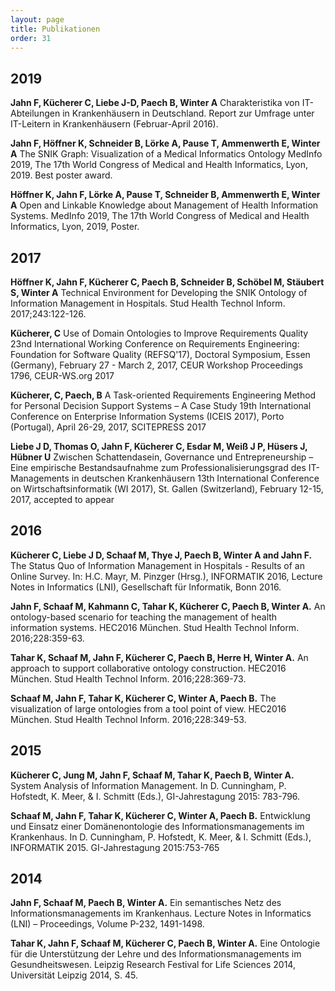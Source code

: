 ```yaml
---
layout: page
title: Publikationen
order: 31
---
```


## 2019

**Jahn F, Kücherer C, Liebe J-D, Paech B, Winter A**
Charakteristika von IT-Abteilungen in Krankenhäusern in Deutschland. Report zur Umfrage unter IT-Leitern in Krankenhäusern (Februar-April 2016).

**Jahn F, Höffner K, Schneider B, Lörke A, Pause T, Ammenwerth E, Winter A**
The SNIK Graph: Visualization of a Medical Informatics Ontology MedInfo 2019, The 17th World Congress of Medical and Health Informatics, Lyon, 2019.
Best poster award.

**Höffner K, Jahn F, Lörke A, Pause T, Schneider B, Ammenwerth E, Winter A**
Open and Linkable Knowledge about Management of Health Information Systems.
MedInfo 2019, The 17th World Congress of Medical and Health Informatics, Lyon, 2019, Poster.

## 2017
**Höffner K, Jahn F, Kücherer C, Paech B, Schneider B, Schöbel M, Stäubert S, Winter A**
Technical Environment for Developing the SNIK Ontology of Information Management in Hospitals.
Stud Health Technol Inform. 2017;243:122-126.

**Kücherer, C**
Use of Domain Ontologies to Improve Requirements Quality
23nd International Working Conference on Requirements Engineering: Foundation for Software Quality (REFSQ'17), Doctoral Symposium, Essen (Germany), February 27 - March 2, 2017, CEUR Workshop Proceedings 1796, CEUR-WS.org 2017

**Kücherer, C, Paech, B**
A Task-oriented Requirements Engineering Method for Personal Decision Support Systems – A Case Study
19th International Conference on Enterprise Information Systems (ICEIS 2017), Porto (Portugal), April 26-29, 2017, SCITEPRESS 2017

**Liebe J D, Thomas O, Jahn F, Kücherer C, Esdar M, Weiß J P, Hüsers J, Hübner U**
Zwischen Schattendasein, Governance und Entrepreneurship – Eine empirische Bestandsaufnahme zum Professionalisierungsgrad des IT-Managements in deutschen Krankenhäusern
13th International Conference on Wirtschaftsinformatik (WI 2017), St. Gallen (Switzerland), February 12-15, 2017, accepted to appear

## 2016
**Kücherer C, Liebe J D, Schaaf M, Thye J, Paech B, Winter A and Jahn F.**
The Status Quo of Information Management in Hospitals - Results of an Online Survey. In: H.C. Mayr, M. Pinzger (Hrsg.), INFORMATIK 2016, Lecture Notes in Informatics (LNI), Gesellschaft für Informatik, Bonn 2016.

**Jahn F, Schaaf M, Kahmann C, Tahar K, Kücherer C, Paech B, Winter A.**
An ontology-based scenario for teaching the management of health information systems. HEC2016 München. Stud Health Technol Inform. 2016;228:359-63.

**Tahar K, Schaaf M, Jahn F, Kücherer C, Paech B, Herre H, Winter A.**
An approach to support collaborative ontology construction. HEC2016 München. Stud Health Technol Inform. 2016;228:369-73.

**Schaaf M, Jahn F, Tahar K, Kücherer C, Winter A, Paech B.**
The visualization of large ontologies from a tool point of view. HEC2016 München. Stud Health Technol Inform. 2016;228:349-53.

## 2015
**Kücherer C, Jung M, Jahn F, Schaaf M, Tahar K, Paech B, Winter A.**
System Analysis of Information Management. In D. Cunningham, P. Hofstedt, K. Meer, & I. Schmitt (Eds.), GI-Jahrestagung 2015: 783-796.

**Schaaf M, Jahn F, Tahar K, Kücherer C, Winter A, Paech B.**
Entwicklung und Einsatz einer Domänenontologie des Informationsmanagements im Krankenhaus. In D. Cunningham, P. Hofstedt, K. Meer, & I. Schmitt (Eds.), INFORMATIK 2015. GI-Jahrestagung 2015:753-765

## 2014
**Jahn F, Schaaf M, Paech B, Winter A.**
Ein semantisches Netz des Informationsmanagements im Krankenhaus. Lecture Notes in Informatics (LNI) – Proceedings, Volume P-232, 1491-1498.

**Tahar K, Jahn F, Schaaf M, Kücherer C, Paech B, Winter A.**
Eine Ontologie für die Unterstützung der Lehre und des Informationsmanagements im Gesundheitswesen. Leipzig Research Festival for Life Sciences 2014, Universität Leipzig 2014, S. 45.

<!-- use css for superduper collapsibles -->
<!--
<link rel="stylesheet" href="public/css/collapse.css">
## Papers

<p align="center"><iframe width="560" height="630" src="public/paper_vdornauer.pdf" frameborder="0" allowfullscreen></iframe></p>

* Dornauer V, Jahn F, Hoeffner K, Winter A, Ammenwerth E. <br>**Use of Natural Language Processing for Precise Retrieval of Key Elements of Health IT Evaluation Studies.**
<p align="center"><a href="http://ebooks.iospress.nl/publication/54602">Link</a></p>

<div class="wrap-collabsible">
  <input id="collapsible0" class="toggle" type="checkbox">
  <label for="collapsible0" class="lbl-toggle">Open BibTeX</label>
  <div class="collapsible-content">
    <div class="content-inner">
      <p>
        @article{hito_nlp_paper,<br>
        author = {Dornauer, Verena and Jahn, Franziska and Höffner, Konrad and Winter, Alfred and Ammenwerth, Elske},<br>
        year = {2020},<br>
        month = {06},<br>
        pages = {95-98},<br>
        title = {Use of Natural Language Processing for Precise Retrieval of Key Elements of Health IT Evaluation Studies},<br>
        volume = {272},<br>
        journal = {Studies in health technology and informatics},<br>
        doi = {10.3233/SHTI200502}}
      </p>
    </div>
  </div>
</div>
<p align="center"><iframe width="560" height="630" src="public/paper_fjahn.pdf" frameborder="0" allowfullscreen></iframe></p>

* Jahn F, Bindel M, Hoeffner K, Ghalandari M, Schneider B, Stäubert S, Dornauer V, Karopka T, Ammenwerth E, Winter A. <br>**Towards Precise Descriptions of Medical Free/Libre and Open Source Software.**
<p align="center"><a href="https://ebooks.iospress.nl/publication/54205">Link</a></p>

<div class="wrap-collabsible">
  <input id="collapsible0" class="toggle" type="checkbox">
  <label for="collapsible0" class="lbl-toggle">Open BibTeX</label>
  <div class="collapsible-content">
    <div class="content-inner">
      <p>
        @article{hito_medfloss_paper,<br>
        author = {Jahn, Franziska and Bindel, Michelle and Hoeffner, Konrad and Ghalandari, Maryam and Schneider, Birgit and Staeubert, Sebastian and Dornauer, Verena and Karopka, Thomas and Ammenwerth, Elske and Winter, Alfred},<br>
        year = {2020},<br>
        pages = {463-468},<br>
        title = {Towards Precise Descriptions of Medical Free/Libre and Open Source Software},<br>
        volume = {270},<br>
        journal = {Digital Personalized Health and Medicine},<br>
        doi = {10.3233/SHTI200203}}
      </p>
    </div>
  </div>
</div>
## Posters
<figure>
<center>
<a href="public/gmds-2019-poster-vd.svg">
<img src="public/gmds-2019-poster-vd-400.png" alt="Developing and implementing a health IT ontology for facilitating retrieval of health IT evaluation studies"/>
</a>
</center>
<figcaption>
Developing and implementing a health IT ontology for facilitating retrieval of health IT evaluation studies.<br>
Verena Dornauer, Maryam Ghalandari, Konrad Höffner, Franziska Jahn, Alfred Winter, Elske Ammenwerth.
GMDS 2019, Dortmund.
</figcaption>
</figure>

<div class="wrap-collabsible">
  <input id="collapsible1" class="toggle" type="checkbox">
  <label for="collapsible1" class="lbl-toggle">Open BibTeX</label>
  <div class="collapsible-content">
    <div class="content-inner">
      <p>
      @INPROCEEDINGS {hitomethods1,<br>
          author    = "Verena Dornauer, Maryam Ghalandari, Konrad Höffner, Franziska Jahn, Alfred Winter, Elske Ammenwerth",<br>
          title     = "Developing and implementing a health {IT} ontology for facilitating retrieval of health {IT} evaluation studies",<br>
          booktitle = "64. Jahrestagung der Deutschen Gesellschaft für Medizinische Informatik, Biometrie und Epidemiologie e. V. (GMDS)",<br>
          year      = "2019"}
      </p>
    </div>
  </div>
</div>

<figure>
<center>
<a href="public/icimth-2019-poster-vd.svg">
<img src="public/icimth-2019-poster-vd-400.png" alt="Challenges and solutions while developing HITO&ndash;a Health IT Ontology"/>
</a>
</center>
<figcaption>
Challenges and solutions while developing HITO&ndash;a Health IT Ontology.<br>
Verena Dornauer, Maryam Ghalandari, Konrad Höffner, Franziska Jahn, Birgit Schneider, Alfred Winter, Elske Ammenwerth.
ICIMTH 2019, Athens. Best Poster Award.
</figcaption>
</figure>

<div class="wrap-collabsible">
  <input id="collapsible2" class="toggle" type="checkbox">
  <label for="collapsible2" class="lbl-toggle">Open BibTeX</label>
  <div class="collapsible-content">
    <div class="content-inner">
      <p>
      @INPROCEEDINGS {hitomethods2,<br>
          author    = "Verena Dornauer, Maryam Ghalandari, Konrad Höffner, Franziska Jahn, Birgit Schneider, Alfred Winter, Elske Ammenwerth",<br>
          title     = "Challenges and solutions while developing {HITO}–a {H}ealth {IT} {O}ntology",<br>
          booktitle = "International Conference on Informatics, Management, and Technology in Healthcare",<br>
          year      = "2019"}
      </p>
    </div>
  </div>
</div>

<figure>
<center>
<a href="public/medinfo-2019-poster-ea.svg">
<img src="public/medinfo-2019-poster-ea-400.png" alt="An Ontology for Describing Health IT Interventions: Methodological Considerations"/>
</a>
</center>
<figcaption>
An Ontology for Describing Health IT Interventions: Methodological Considerations.<br>
Elske Ammenwerth, Verena Dornauer, Maryam Ghalandari, Franziska Jahn, Nicolet de Keizer, Alfred Winter.<br>
Proceedings of Medinfo 2019, the 17th World Congress on Medical and Health Informatics, 25.-30.8.2019, Lyon.<br>
Amsterdam: IOS Press. pp. 1419-20.
</figcaption>
</figure>

<div class="wrap-collabsible">
  <input id="collapsible3" class="toggle" type="checkbox">
  <label for="collapsible3" class="lbl-toggle">Open BibTeX</label>
  <div class="collapsible-content">
    <div class="content-inner">
      <p>
      @INPROCEEDINGS {hitomethods3,<br>
        title={An Ontology for Describing Health {IT} Interventions: {M}ethodological Considerations},<br>
        author={Ammenwerth, Elske and Dornauer, Verena and Ghalandari, Maryam and Jahn, Franziska and Winter, Alfred},<br>
        journal={GMDS},<br>
        volume={264},<br>
        pages={1419--1420},<br>
        year={2019} }
      </p>
    </div>
  </div>
</div>

<script>
let myLabels = document.querySelectorAll('.lbl-toggle');

Array.from(myLabels).forEach(label => {
  label.addEventListener('keydown', e => {
    // 32 === spacebar
    // 13 === enter
    if (e.which === 32 || e.which === 13) {
      e.preventDefault();
      label.click();
    };
  });
});
</script>

## Workshops/Presentations

<p align="center">
<iframe width="560" height="315" src="https://www.youtube.com/embed/ZcF0uyZMjvQ?rel=0;autoplay=1;modestbranding=1" frameborder="0" allow="accelerometer; autoplay; encrypted-media; gyroscope; picture-in-picture" allowfullscreen></iframe></p>

Use of Natural Language Processing for Precise Retrieval of Key Elements of Health IT Evaluation Studies (Workshop with V.Dornauer)
<br>
<p align="center"><a href="https://www.youtube.com/watch?v=ZcF0uyZMjvQ">Link</a></p>

<div class="wrap-collabsible">
  <input id="collapsible4" class="toggle" type="checkbox">
  <label for="collapsible4" class="lbl-toggle">Open BibTeX</label>
  <div class="collapsible-content">
    <div class="content-inner">
      <p>
        @article{hito_nlp_workshop,<br>
        author = {Dornauer, Verena and Jahn, Franziska and Höffner, Konrad and Winter, Alfred and Ammenwerth, Elske},<br>
        year = {2020},<br>
        month = {06},<br>
        pages = {95-98},<br>
        title = {Use of Natural Language Processing for Precise Retrieval of Key Elements of Health IT Evaluation Studies},<br>
        volume = {272},<br>
        journal = {Studies in health technology and informatics},<br>
        doi = {10.3233/SHTI200502}}
      </p>
    </div>
  </div>
</div>

<p align="center"><iframe width="560" height="315" src="public/presentation_fjahn.pdf" frameborder="0" allowfullscreen></iframe></p>

An ontology for precise descriptions of medical free/libre open source software (Presentation by Franziska Jahn, Thomas Karopka et al.)
<br>
<p align="center"><a href="https://www.orthanc-server.com/static.php?page=conference-schedule">Link</a></p>

<h4>Abstract</h4>
The website medfloss.org provides a platform for retrieving medical FLOSS projects. Currently, it lists 361 projects that are described by certain characteristics like application type, license, and enterprise functions supported. The vocabulary used to describe the FLOSS projects does not describe the functionalities of FLOSS projects sufficiently in many cases. An ontology enabling systematic descriptions of medical software could help developers to clearly specify the software’s functionalities and make FLOSS projects on medfloss.org even better retrievable and comparable.

HITO, the health IT ontology, is developed by an Austrian-German research team in order to support systematic descriptions of medical software. HITO integrates different existing taxonomies (e.g. parts of SNOMED CT, WHO classification of digital interventions) and software characteristics found in literature. To describe FLOSS projects on medfloss.org using HITO, the support of the FLOSS community is needed.
-->
